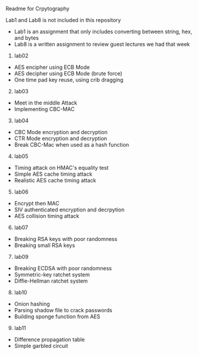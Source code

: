 Readme for Crpytography

Lab1 and Lab8 is not included in this repository
- Lab1 is an assignment that only includes converting between string, hex, and bytes
- Lab8 is a written assignment to review guest lectures we had that week

1. lab02 
- AES encipher using ECB Mode
- AES decipher using ECB Mode (brute force)
- One time pad key reuse, using crib dragging
2. lab03
- Meet in the middle Attack
- Implementing CBC-MAC
3. lab04
- CBC Mode encryption and decryption
- CTR Mode encryption and decryption
- Break CBC-Mac when used as a hash function
4. lab05
- Timing attack on HMAC's equality test
- Simple AES cache timing attack
- Realistic AES cache timing attack
5. lab06
- Encrypt then MAC
- SIV authenticated encryption and decrpytion
- AES collision timing attack
6. lab07
- Breaking RSA keys with poor randomness
- Breaking small RSA keys
7. lab09
- Breaking ECDSA with poor randomness
- Symmetric-key ratchet system
- Diffie-Hellman ratchet system
8. lab10
- Onion hashing
- Parsing shadow file to crack passwords
- Building sponge function from AES
9. lab11
- Difference propagation table
- Simple garbled circuit
